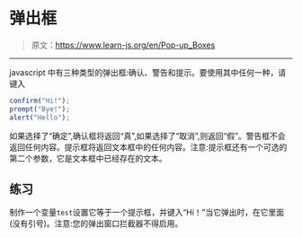 # 弹出框

> 原文：<https://www.learn-js.org/en/Pop-up_Boxes>

* * *

javascript 中有三种类型的弹出框:确认、警告和提示。要使用其中任何一种，请键入

```js
confirm("Hi!");
prompt("Bye!");
alert("Hello"); 
```

如果选择了“确定”,确认框将返回“真”,如果选择了“取消”,则返回“假”。警告框不会返回任何内容。提示框将返回文本框中的任何内容。注意:提示框还有一个可选的第二个参数，它是文本框中已经存在的文本。

## 练习

制作一个变量`test`设置它等于一个提示框，并键入“Hi！”当它弹出时，在它里面(没有引号)。注意:您的弹出窗口拦截器不得启用。